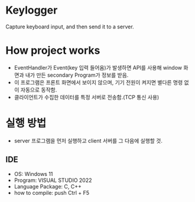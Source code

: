 # Keylogger
Capture keyboard input, and then send it to a server.

# How project works 
- EventHandler가 Event(key 입력 들어옴)가 발생하면 API를 사용해 window 화면과 내가 만든 secondary Program가 정보를 받음.
- 이 프로그램은 프론트 화면에서 보이지 않으며, 기기 전원이 켜지면 별다른 명령 없이 자동으로 동작함.
- 클라이언트가 수집한 데이터를 특정 서버로 전송함.(TCP 통신 사용)

# 실행 방법
- server 프로그램을 먼저 실행하고 client 서버를 그 다음에 실행할 것.

## IDE
- OS: Windows 11
- Program: VISUAL STUDIO 2022
- Language Package: C, C++
- how to compile: push Ctrl + F5

